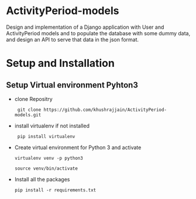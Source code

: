# ActivityPeriod-models
Design and implementation of a Django application with User and ActivityPeriod models and to populate the database with some dummy data, and design an API to serve that data in the json format.

# Setup and Installation

##  Setup Virtual environment Pyhton3

- clone Repositry
    <pre><code> git clone https://github.com/khushrajjain/ActivityPeriod-models.git</pre></code>


- install virtualenv if not installed
    <pre><code> pip install virtualenv </pre></code> 

- Create virtual environment for Python 3 and activate
    <pre><code>virtualenv venv -p python3 </pre></code> 
    <pre><code>source venv/bin/activate</pre></code>

- Install all the packages
    <pre><code>pip install -r requirements.txt</pre></code>



